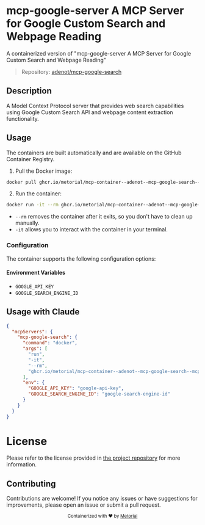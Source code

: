 
# mcp-google-server A MCP Server for Google Custom Search and Webpage Reading

A containerized version of "mcp-google-server A MCP Server for Google Custom Search and Webpage Reading"

> Repository: [adenot/mcp-google-search](https://github.com/adenot/mcp-google-search)

## Description

A Model Context Protocol server that provides web search capabilities using Google Custom Search API and webpage content extraction functionality.


## Usage

The containers are built automatically and are available on the GitHub Container Registry.

1. Pull the Docker image:

```bash
docker pull ghcr.io/metorial/mcp-container--adenot--mcp-google-search--mcp-google-search
```

2. Run the container:

```bash
docker run -it --rm ghcr.io/metorial/mcp-container--adenot--mcp-google-search--mcp-google-search 
```

- `--rm` removes the container after it exits, so you don't have to clean up manually.
- `-it` allows you to interact with the container in your terminal.


### Configuration

The container supports the following configuration options:




#### Environment Variables

- `GOOGLE_API_KEY`
- `GOOGLE_SEARCH_ENGINE_ID`




## Usage with Claude

```json
{
  "mcpServers": {
    "mcp-google-search": {
      "command": "docker",
      "args": [
        "run",
        "-it",
        "--rm",
        "ghcr.io/metorial/mcp-container--adenot--mcp-google-search--mcp-google-search"
      ],
      "env": {
        "GOOGLE_API_KEY": "google-api-key",
        "GOOGLE_SEARCH_ENGINE_ID": "google-search-engine-id"
      }
    }
  }
}
```

# License

Please refer to the license provided in [the project repository](https://github.com/adenot/mcp-google-search) for more information.

## Contributing

Contributions are welcome! If you notice any issues or have suggestions for improvements, please open an issue or submit a pull request.

<div align="center">
  <sub>Containerized with ❤️ by <a href="https://metorial.com">Metorial</a></sub>
</div>
  
